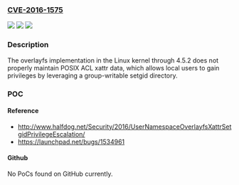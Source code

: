 ### [CVE-2016-1575](https://cve.mitre.org/cgi-bin/cvename.cgi?name=CVE-2016-1575)
![](https://img.shields.io/static/v1?label=Product&message=n%2Fa&color=blue)
![](https://img.shields.io/static/v1?label=Version&message=n%2Fa&color=blue)
![](https://img.shields.io/static/v1?label=Vulnerability&message=n%2Fa&color=brighgreen)

### Description

The overlayfs implementation in the Linux kernel through 4.5.2 does not properly maintain POSIX ACL xattr data, which allows local users to gain privileges by leveraging a group-writable setgid directory.

### POC

#### Reference
- http://www.halfdog.net/Security/2016/UserNamespaceOverlayfsXattrSetgidPrivilegeEscalation/
- https://launchpad.net/bugs/1534961

#### Github
No PoCs found on GitHub currently.

